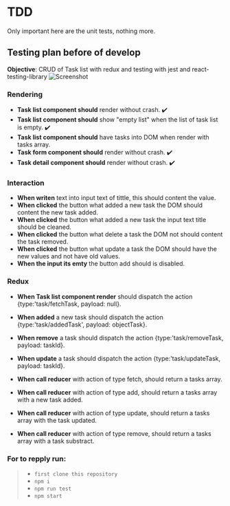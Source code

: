 # TDD
Only important here are the unit tests, nothing more.

## Testing plan before of develop

**Objective**: CRUD of Task list with redux and testing with jest and react-testing-library
![Screenshot]()

### Rendering
- **Task list component should** render without crash. :heavy_check_mark:
- **Task list component should** show "empty list" when the list of task list is empty. :heavy_check_mark:
- **Task list component should** have tasks into DOM when render with tasks array. 
- **Task form component should** render without crash. :heavy_check_mark:
- **Task detail component should** render without crash. :heavy_check_mark:


### Interaction
- **When writen** text into input text of tittle, this should content the value.
- **When clicked** the button what added a new task the DOM should content the new task added.
- **When clicked** the button what added a new task the input text title should be cleaned.
- **When clicked** the button what delete a task the DOM not should content the task removed.
- **When clicked** the button what update a task the DOM should have the new values and not have old values.
- **When the input its emty** the button add should is disabled.


### Redux
- **When Task list component render** should dispatch the action {type:'task/fetchTask, payload: null}.
- **When added** a new task should dispatch the action {type:'task/addedTask', payload: objectTask}.
- **When remove** a task should dispatch the action {type:'task/removeTask, payload: taskId}.
- **When update** a task should dispatch the action {type:'task/updateTask, payload: taskId}.

- **When call reducer** with action of type fetch, should return a tasks array.
- **When call reducer** with action of type add, should return a tasks array with a new task added.
- **When call reducer** with action of type update, should return a tasks array with the task updated.
- **When call reducer** with action of type remove, should return a tasks array with a task substract.

### For to repply  run:
> - `first clone this repository`
> - `npm i`
> - `npm run test`
> - `npm start`
